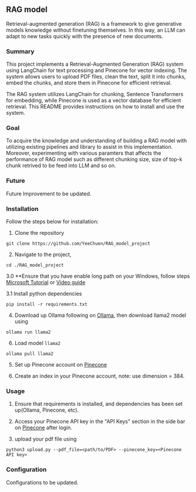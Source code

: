 ## RAG model

Retrieval-augmented generation (RAG) is a framework to give generative models knowledge without finetuning themselves. In this way, an LLM can adapt to new tasks quickly with the presence of new documents.

### Summary

This project implements a Retrieval-Augmented Generation (RAG) system using LangChain for text processing and Pinecone for vector indexing. The system allows users to upload PDF files, clean the text, split it into chunks, embed the chunks, and store them in Pinecone for efficient retrieval.

The RAG system utilizes LangChain for chunking, Sentence Transformers for embedding, while Pinecone is used as a vector database for efficient retrieval. This README provides instructions on how to install and use the system.

### Goal

To acquire the knowledge and understanding of building a RAG model with utilizing existing pipelines and library to assist in this implementation. Moreover, experimenting with various paramters that affects the performance of RAG model such as different chunking size, size of top-k chunk retrived to be feed into LLM and so on.

### Future

Future Improvement to be updated.

### Installation
Follow the steps below for installation:

1. Clone the repository

```
git clone https://github.com/YeeChuen/RAG_model_project
```

2. Navigate to the project,

```
cd ./RAG_model_project
```

3.0 **Ensure that you have enable long path on your Windows, follow steps [Microsoft Tutorial](https://learn.microsoft.com/en-us/windows/win32/fileio/maximum-file-path-limitation?tabs=registry) or [Video guide](https://www.youtube.com/watch?v=E0e28Z1iHWs)

3.1 Install python dependencies

```
pip install -r requirements.txt
```

4. Download up Ollama following on [Ollama](https://github.com/ollama/ollama), then download llama2 model using 

```
ollama run llama2
```

6. Load model ```llama2```

```
ollama pull llama2
```

5. Set up Pinecone account on [Pinecone](https://app.pinecone.io/)

6. Create an index in your Pinecone account, note: use dimension = 384.

### Usage

1. Ensure that requirements is installed, and dependencies has been set up(Ollama, Pinecone, etc).

2. Access your Pinecone API key in the "API Keys" section in the side bar on [Pinecone](https://app.pinecone.io/) after login.

3. upload your pdf file using 

```
python3 upload.py --pdf_file=<path/to/PDF> --pinecone_key=<Pinecone API key>
```

### Configuration

Configurations to be updated.

